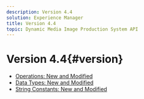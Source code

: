 ```yaml
---
description: Version 4.4
solution: Experience Manager
title: Version 4.4
topic: Dynamic Media Image Production System API
---
```


# Version 4.4{#version}

* [Operations: New and Modified](r-4-4-operations.md)
* [Data Types: New and Modified](r-4-4-types.md)
* [String Constants: New and Modified](r-4-4-string-constants.md)
